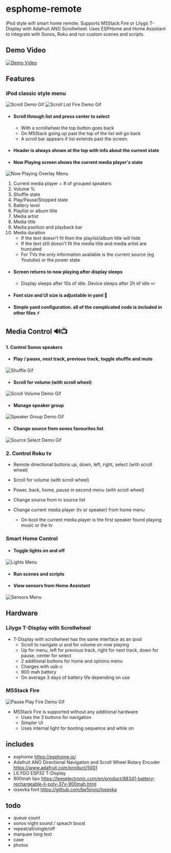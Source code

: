 # esphome-remote
iPod style wifi smart home remote. Supports M5Stack Fire or Lilygo T-Display with Adafruit ANO Scrollwheel. Uses ESPHome and Home Assistant to integrate with Sonos, Roku and run custom scenes and scripts.

## Demo Video
[![Demo Video](https://img.youtube.com/vi/Tg7Op2hr42o/0.jpg)](https://youtu.be/Tg7Op2hr42o)

## Features
### iPod classic style menu 
![Scroll Demo Gif](docs/scrollListSelectTDisplay.gif)
![Scroll List Fire Demo Gif](docs/scrollListSelectFire.gif)
- #### Scroll through list and press center to select
    - With a scrollwheel the top button goes back
    - On M5Stack going up past the top of the list will go back
    - A scroll bar appears if list extends past the screen. 

- #### Header is always shown at the top with info about the current state

- #### Now Playing screen shows the current media player's state
![Now Playing Overlay Menu](docs/nowPlayingOverlay.png)
1. Current media player + # of grouped speakers
2. Volume %
3. Shuffle state
4. Play/Pause/Stopped state
5. Battery level
6. Playlist or album title
7. Media artist
8. Media title
9. Media position and playback bar
10. Media duration
    - If the text doesn't fit then the playlist/album title will hide
    - If the text still doesn't fit the media title and media artist are truncated
    - For TVs the only information available is the current source (eg Youtube) or the power state

- #### Screen returns to now playing after display sleeps
    - Display sleeps after 10s of idle. Device sleeps after 2h of idle 💤
- #### Font size and UI size is adjustable in yaml 🔨
- #### Simple yaml configuration. all of the complicated code is included in other files ⚡️

## Media Control 🔊📺
#### 1. Control Sonos speakers
- #### Play / pause, next track, previous track, toggle shuffle and mute
![Shuffle Gif](docs/shuffleTDisplay.gif)
- #### Scroll for volume (with scroll wheel)
![Scroll Volume Demo Gif](docs/volumeScrollTDisplay.gif)
- #### Manage speaker group 
![Speaker Group Demo Gif](docs/groupTDisplay.gif)
- #### Change source from sonos favourites list
![Source Select Demo Gif](docs/sourceSelectTDisplay.gif)

### 2. Control Roku tv
- Remote directional buttons up, down, left, right, select (with scroll wheel)
- Scroll for volume (with scroll wheel)
- Power, back, home, pause in second menu (with scroll wheel)
- Change source from tv source list

- Change current media player (tv or speaker) from home menu
	- On boot the current media player is the first speaker found playing music or the tv

### Smart Home Control
- #### Toggle lights on and off
![Lights Menu](docs/lightsTDisplay.png)
- #### Run scenes and scripts
- #### View sensors from Home Assistant
![Sensors Menu](docs/sensorsTDisplay.png)

## Hardware
### Lilygo T-Display with Scrollwheel
- T-Display with scrollwheel has the same interface as an ipod
	- Scroll to navigate ui and for volume on now playing
	- Up for menu, left for previous track, right for next track, down for pause, center for select
	- 2 additional buttons for home and options menu
	- Charges with usb-c
	- 900 mah battery
	- On average 3 days of battery life depending on use

### M5Stack Fire
![Pause Play Fire Demo Gif](docs/pausePlayFire.gif)
- M5Stack Fire is supported without any additional hardware
	- Uses the 3 buttons for navigation
	- Simpler UI
	- Uses internal light for booting sequence and while on

## includes
- esphome https://esphome.io/
- Adafruit ANO Directional Navigation and Scroll Wheel Rotary Encoder https://www.adafruit.com/product/5001
- LILYGO ESP32 T-Display
- 900mah lipo https://leeselectronic.com/en/product/88341-battery-rechargeable-li-poly-37v-900mah.html
- iosevka font https://github.com/be5invis/Iosevka

## todo
- queue count
- sonos night sound / speach boost
- repeat/all/single/off
- marquee long text
- case
- photos